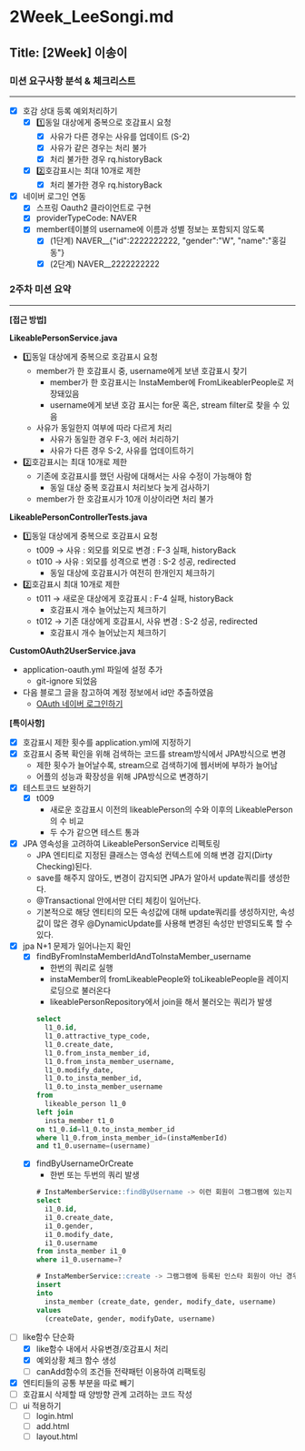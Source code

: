 # 2Week_LeeSongi.md

## Title: [2Week] 이송이

### 미션 요구사항 분석 & 체크리스트

---

- [x] 호감 상대 등록 예외처리하기
  - [x] 1️⃣동일 대상에게 중복으로 호감표시 요청
    - [x] 사유가 다른 경우는 사유를 업데이트 (S-2)
    - [x] 사유가 같은 경우는 처리 불가
    - [x] 처리 불가한 경우 rq.historyBack
  - [x] 2️⃣호감표시는 최대 10개로 제한
    - [x] 처리 불가한 경우 rq.historyBack

-[x] 네이버 로그인 연동
  - [x] 스프링 Oauth2 클라이언트로 구현
  - [x] providerTypeCode: NAVER
  - [x] member테이블의 username에 이름과 성별 정보는 포함되지 않도록
    - [x] (1단계) NAVER__{"id":2222222222, "gender":"W", "name":"홍길동"}
    - [x] (2단계) NAVER__2222222222

### 2주차 미션 요약

---

**[접근 방법]**

**LikeablePersonService.java**
- 1️⃣동일 대상에게 중복으로 호감표시 요청
  - member가 한 호감표시 중, username에게 보낸 호감표시 찾기
    - member가 한 호감표시는 InstaMember에 FromLikeablerPeople로 저장돼있음
    - username에게 보낸 호감 표시는 for문 혹은, stream filter로 찾을 수 있음
  - 사유가 동일한지 여부에 따라 다르게 처리
    - 사유가 동일한 경우 F-3, 에러 처리하기
    - 사유가 다른 경우 S-2, 사유를 업데이트하기
- 2️⃣호감표시는 최대 10개로 제한
  - 기존에 호감표시를 했던 사람에 대해서는 사유 수정이 가능해야 함
    - 동일 대상 중복 호감표시 처리보다 늦게 검사하기
  - member가 한 호감표시가 10개 이상이라면 처리 불가

**LikeablePersonControllerTests.java**
- 1️⃣동일 대상에게 중복으로 호감표시 요청
  - t009 -> 사유 : 외모를 외모로 변경 : F-3 실패, historyBack
  - t010 -> 사유 : 외모를 성격으로 변경 : S-2 성공, redirected
    - 동일 대상에 호감표시가 여전히 한개인지 체크하기
- 2️⃣호감표시 최대 10개로 제한
  - t011 -> 새로운 대상에게 호감표시 : F-4 실패, historyBack
    - 호감표시 개수 늘어났는지 체크하기
  - t012 -> 기존 대상에게 호감표시, 사유 변경 : S-2 성공, redirected
    - 호감표시 개수 늘어났는지 체크하기

**CustomOAuth2UserService.java**
- application-oauth.yml 파일에 설정 추가
  - git-ignore 되었음
- 다음 블로그 글을 참고하여 계정 정보에서 id만 추출하였음
  - [OAuth 네이버 로그인하기](https://lotuus.tistory.com/80)


**[특이사항]**
- [x] 호감표시 제한 횟수를 application.yml에 지정하기
- [x] 호감표시 중복 확인을 위해 검색하는 코드를 stream방식에서 JPA방식으로 변경
  - 제한 횟수가 늘어날수록, stream으로 검색하기에 웹서버에 부하가 늘어남
  - 어플의 성능과 확장성을 위해 JPA방식으로 변경하기
- [x] 테스트코드 보완하기
  - [x] t009
    - 새로운 호감표시 이전의 likeablePerson의 수와 이후의 LikeablePerson의 수 비교
    - 두 수가 같으면 테스트 통과
- [x] JPA 영속성을 고려하여 LikeablePersonService 리펙토링
  - JPA 엔티티로 지정된 클래스는 영속성 컨텍스트에 의해 변경 감지(Dirty Checking)된다.
  - save를 해주지 않아도, 변경이 감지되면 JPA가 알아서 update쿼리를 생성한다.
  - @Transactional 안에서만 더티 체킹이 일어난다.
  - 기본적으로 해당 엔티티의 모든 속성값에 대해 update쿼리를 생성하지만, 속성값이 많은 경우 @DynamicUpdate를 사용해 변경된 속성만 반영되도록 할 수 있다.
- [x] jpa N+1 문제가 일어나는지 확인
  - [x] findByFromInstaMemberIdAndToInstaMember_username
    - 한번의 쿼리로 실행 
    - instaMember의 fromLikeablePeople와 toLikeablePeople을 레이지 로딩으로 불러온다
    - likeablePersonRepository에서 join을 해서 불러오는 쿼리가 발생
    ```sql
    select
      l1_0.id,
      l1_0.attractive_type_code,
      l1_0.create_date,
      l1_0.from_insta_member_id,
      l1_0.from_insta_member_username,
      l1_0.modify_date,
      l1_0.to_insta_member_id,
      l1_0.to_insta_member_username 
    from
      likeable_person l1_0
    left join
      insta_member t1_0
    on t1_0.id=l1_0.to_insta_member_id
    where l1_0.from_insta_member_id=(instaMemberId)
    and t1_0.username=(username) 
    ```
  - [x] findByUsernameOrCreate
    - 한번 또는 두번의 쿼리 발생
    ```sql
    # InstaMemberService::findByUsername -> 이런 회원이 그램그램에 있는지 찾을 때 생성되는 쿼리
    select
      i1_0.id,
      i1_0.create_date,
      i1_0.gender,
      i1_0.modify_date,
      i1_0.username
    from insta_member i1_0
    where i1_0.username=?
    
    # InstaMemberService::create -> 그램그램에 등록된 인스타 회원이 아닌 경우 생성되는 쿼리
    insert 
    into
      insta_member (create_date, gender, modify_date, username) 
    values
      (createDate, gender, modifyDate, username)
    ```
- [ ] like함수 단순화
  - [x] like함수 내에서 사유변경/호감표시 처리
  - [x] 예외상황 체크 함수 생성
  - [ ] canAdd함수의 조건들 전략패턴 이용하여 리팩토링
- [x] 엔티티들의 공통 부분을 따로 빼기
- [ ] 호감표시 삭제할 때 양방향 관계 고려하는 코드 작성
- [ ] ui 적용하기
  - [ ] login.html
  - [ ] add.html
  - [ ] layout.html